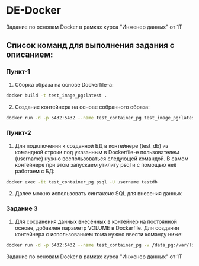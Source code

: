 # DE-Docker
Задание по основам Docker в рамках курса "Инженер данных" от 1Т

## Список команд для выполнения задания с описанием:

### Пункт-1

1. Сборка образа на основе Dockerfile-а:
```sh
docker build -t test_image_pg:latest .
```

2. Создание контейнера на основе собранного образа:
```sh
docker run -d -p 5432:5432 --name test_container_pg test_image_pg:latest
```
### Пункт-2

1. Для подключения к созданной БД в контейнере (test_db) из командной строки под указанным в Dockerfile-е пользователем (username) нужно воспользоваться следующей командой. В самом контейнере при этом запускаем утилиту psql и с помощью неё работаем с БД:
```sh
docker exec -it test_container_pg psql -U username testdb
```

2. Далее можно использовать синтаксис SQL для внесения данных

### Задание 3

1. Для сохранения данных внесённых в контейнер на постоянной основе, добавлен параметр VOLUME в Dockerfile. Для создания контейнера с использованием тома нужно ввести команду ниже:
```sh
docker run -d -p 5432:5432 --name test_container_pg -v /data_pg:/var/lib/postgresql/data test_image_pg:latest
```
Задание по основам Docker в рамках курса "Инженер данных" от 1Т